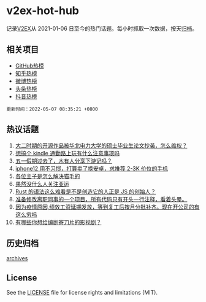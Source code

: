 # v2ex-hot-hub

 记录[V2EX](https://www.v2ex.com/)从 2021-01-06 日至今的热门话题。每小时抓取一次数据，按天[归档](archives)。
 
 ## 相关项目

- [GitHub热榜](https://github.com/lonnyzhang423/github-hot-hub)
- [知乎热榜](https://github.com/lonnyzhang423/zhihu-hot-hub)
- [微博热榜](https://github.com/lonnyzhang423/weibo-hot-hub)
- [头条热榜](https://github.com/lonnyzhang423/toutiao-hot-hub)
- [抖音热榜](https://github.com/lonnyzhang423/douyin-hot-hub)


 `更新时间：2022-05-07 08:35:21 +0800`

## 热议话题

1. [大二时期的开源作品被华北电力大学的硕士毕业生论文抄袭，怎么维权？](https://www.v2ex.com/t/851186)
1. [想搞个 kindle 通勤路上玩有什么注意事项吗](https://www.v2ex.com/t/851093)
1. [五一假期过去了，木有人分享下游记吗？](https://www.v2ex.com/t/851087)
1. [iphone12 用不习惯，打算卖了换安卓，求推荐 2-3K 价位的手机](https://www.v2ex.com/t/851126)
1. [各位主子是怎么解决猫毛的](https://www.v2ex.com/t/851082)
1. [果然没什么人关注亚运](https://www.v2ex.com/t/851206)
1. [Rust 的语法这么难看是不是创造它的人正是 JS 的创始人？](https://www.v2ex.com/t/851137)
1. [准备修改离职同事的一个项目，所有代码只有开头一行注释，看着头晕。](https://www.v2ex.com/t/851123)
1. [因为疫情原因,绩效工资延期发放，等到复工后按月分批补齐。现在开公司的有这么穷吗](https://www.v2ex.com/t/851198)
1. [有哪些你想给编剧寄刀片的影视剧？](https://www.v2ex.com/t/851121)

## 历史归档

[archives](archives)

## License

See the [LICENSE](LICENSE) file for license rights and limitations (MIT).
